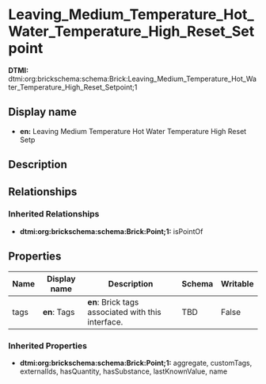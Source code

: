 # Leaving_Medium_Temperature_Hot_Water_Temperature_High_Reset_Setpoint
**DTMI:** dtmi:org:brickschema:schema:Brick:Leaving_Medium_Temperature_Hot_Water_Temperature_High_Reset_Setpoint;1
## Display name
- **en:** Leaving Medium Temperature Hot Water Temperature High Reset Setp
## Description
## Relationships
### Inherited Relationships
* **dtmi:org:brickschema:schema:Brick:Point;1:** isPointOf
## Properties
|Name|Display name|Description|Schema|Writable|
|-|-|-|-|-|
|tags|**en**: Tags|**en**: Brick tags associated with this interface.|TBD|False|
### Inherited Properties
* **dtmi:org:brickschema:schema:Brick:Point;1:** aggregate, customTags, externalIds, hasQuantity, hasSubstance, lastKnownValue, name
